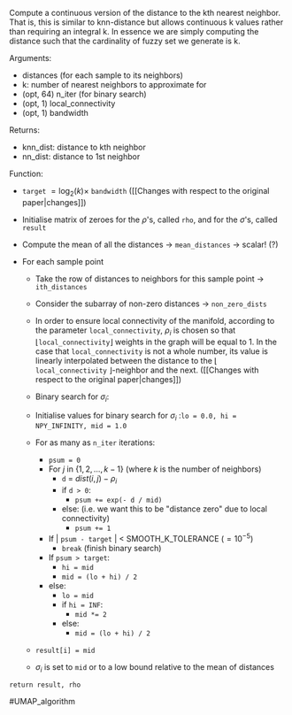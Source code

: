 Compute a continuous version of the distance to the kth nearest neighbor. That is, this is similar to knn-distance but allows continuous k values rather than requiring an integral k. In essence we are simply computing the distance such that the cardinality of fuzzy set we generate is k.

Arguments:
- distances (for each sample to its neighbors)
- k: number of nearest neighbors to approximate for
- (opt, 64) n_iter (for binary search)
- (opt, 1) local_connectivity
- (opt, 1) bandwidth

Returns:
- knn_dist: distance to kth neighbor
- nn_dist: distance to 1st neighbor

Function:

- `target` $=\log_2(k)\times$ `bandwidth` ([[Changes with respect to the original paper|changes]])
- Initialise matrix of zeroes for the $\rho$'s, called `rho`, and for the $\sigma$'s, called `result`
- Compute the mean of all the distances -> `mean_distances` -> scalar! (?)
- For each sample point

	- Take the row of distances to neighbors for this sample point -> `ith_distances`
	- Consider the subarray of non-zero distances -> `non_zero_dists`

	- In order to ensure local connectivity of the manifold, according to the parameter `local_connectivity`, $\rho_i$ is chosen so that $\lfloor$`local_connectivity`$\rfloor$ weights in the graph will be equal to 1. In the case that `local_connectivity` is not a whole number, its value is linearly interpolated between the distance to the  $\lfloor$ `local_connectivity` $\rfloor$-neighbor and the next. ([[Changes with respect to the original paper|changes]])

	- Binary search for $\sigma_i$:
	-  Initialise values for binary search for $\sigma_i$ :`lo = 0.0, hi = NPY_INFINITY, mid = 1.0`
	- For as many as `n_iter` iterations:
		- `psum = 0`
		- For $j$ in $\{1,2,\dots,k-1\}$   (where $k$ is the number of neighbors)
			- `d` = $dist(i, j) - \rho_i$
			- if `d > 0`:
				- `psum += exp(- d / mid)`
			- else: (i.e. we want this to be "distance zero" due to local connectivity)
				- `psum += 1`
		- If $|$ `psum - target` $|$ < SMOOTH_K_TOLERANCE ($= 10^{-5}$)
			- `break` (finish binary search)
		- If `psum > target`:
			- `hi = mid`
			- `mid = (lo + hi) / 2`
		- else:
			- `lo = mid`
			- if `hi = INF`:
				- `mid *= 2`
			- else:
				- `mid = (lo + hi) / 2`
	- `result[i] = mid`
	- $\sigma_i$ is set to `mid` or to a low bound relative to the mean of distances

`return result, rho`

#UMAP_algorithm 